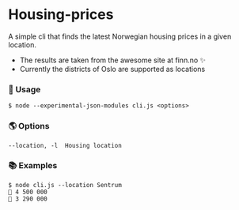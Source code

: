 # Housing-prices

A simple cli that finds the latest Norwegian housing prices in a given location.

- The results are taken from the awesome site at finn.no ✨
- Currently the districts of Oslo are supported as locations

### 🚀 Usage

```
$ node --experimental-json-modules cli.js <options>
```

### 🌎 Options

```
--location, -l  Housing location
```

### 📚 Examples

```
$ node cli.js --location Sentrum
🏡 4 500 000
🏡 3 290 000
```
